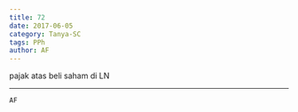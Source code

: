 ```yaml
---
title: 72
date: 2017-06-05
category: Tanya-SC
tags: PPh
author: AF
---
```


pajak atas beli saham di LN

---



`AF`
